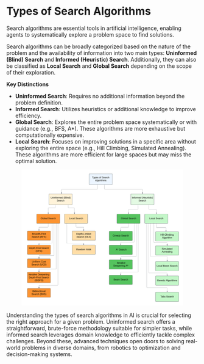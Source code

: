 # Types of Search Algorithms

Search algorithms are essential tools in artificial intelligence, enabling agents to systematically explore a problem space to find solutions.

Search algorithms can be broadly categorized based on the nature of the problem and the availability of information into two main types: **Uninformed (Blind) Search** and **Informed (Heuristic) Search**. Additionally, they can also be classified as **Local Search** and **Global Search** depending on the scope of their exploration.

**Key Distinctions**

* **Uninformed Search**: Requires no additional information beyond the problem definition.
* **Informed Search**: Utilizes heuristics or additional knowledge to improve efficiency.
* **Global Search**: Explores the entire problem space systematically or with guidance (e.g., BFS, A\*). These algorithms are more exhaustive but computationally expensive.
* **Local Search**: Focuses on improving solutions in a specific area without exploring the entire space (e.g., Hill Climbing, Simulated Annealing). These algorithms are more efficient for large spaces but may miss the optimal solution.

<div align="left"><figure><img src="../../../../.gitbook/assets/ai-search-algorithm-types-min.png" alt="" width="563"><figcaption></figcaption></figure></div>

Understanding the types of search algorithms in AI is crucial for selecting the right approach for a given problem. Uninformed search offers a straightforward, brute-force methodology suitable for simpler tasks, while informed search leverages domain knowledge to efficiently tackle complex challenges. Beyond these, advanced techniques open doors to solving real-world problems in diverse domains, from robotics to optimization and decision-making systems.
